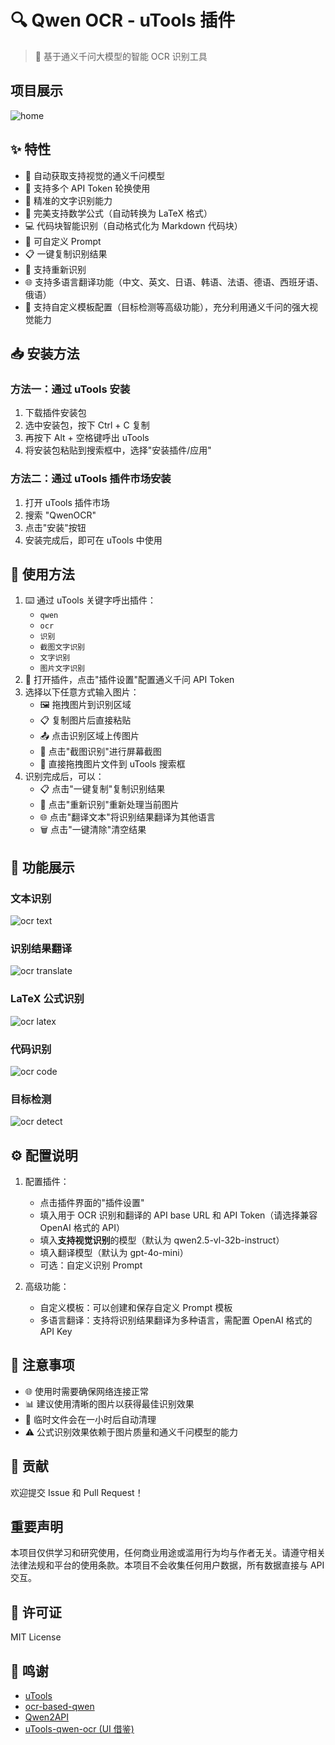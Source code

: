 # 🔍 Qwen OCR - uTools 插件

> 🤖 基于通义千问大模型的智能 OCR 识别工具

## 项目展示
![home](images/homepage.png)

## ✨ 特性

- 🧠 自动获取支持视觉的通义千问模型
- 🔄 支持多个 API Token 轮换使用
- 🎯 精准的文字识别能力
- 📐 完美支持数学公式（自动转换为 LaTeX 格式）
- 💻 代码块智能识别（自动格式化为 Markdown 代码块）
- 📝 可自定义 Prompt
- 📋 一键复制识别结果
- 🔄 支持重新识别
- 🌐 支持多语言翻译功能（中文、英文、日语、韩语、法语、德语、西班牙语、俄语）
- 📜 支持自定义模板配置（目标检测等高级功能），充分利用通义千问的强大视觉能力

## 📥 安装方法
### 方法一：通过 uTools 安装
1. 下载插件安装包
2. 选中安装包，按下 Ctrl + C 复制
3. 再按下 Alt + 空格键呼出 uTools
4. 将安装包粘贴到搜索框中，选择"安装插件/应用"

### 方法二：通过 uTools 插件市场安装
1. 打开 uTools 插件市场
2. 搜索 "QwenOCR"
3. 点击"安装"按钮
4. 安装完成后，即可在 uTools 中使用

## 🚀 使用方法

1. ⌨️ 通过 uTools 关键字呼出插件：
   - `qwen`
   - `ocr`
   - `识别`
   - `截图文字识别`
   - `文字识别`
   - `图片文字识别`
2. 🔑 打开插件，点击"插件设置"配置通义千问 API Token
3. 选择以下任意方式输入图片：
   - 🖼️ 拖拽图片到识别区域
   - 📋 复制图片后直接粘贴
   - 📤 点击识别区域上传图片
   - 📸 点击"截图识别"进行屏幕截图
   - 📂 直接拖拽图片文件到 uTools 搜索框
4. 识别完成后，可以：
   - 📋 点击"一键复制"复制识别结果
   - 🔄 点击"重新识别"重新处理当前图片
   - 🌐 点击"翻译文本"将识别结果翻译为其他语言
   - 🗑️ 点击"一键清除"清空结果

## 🎨 功能展示

### 文本识别
![ocr text](images/ocr_text.png)

### 识别结果翻译
![ocr translate](images/trans.png)

### LaTeX 公式识别
![ocr latex](images/ocr_latex.png)

### 代码识别
![ocr code](images/ocr_code.png)

### 目标检测
![ocr detect](images/detect.png)

## ⚙️ 配置说明

1. 配置插件：
   - 点击插件界面的"插件设置"
   - 填入用于 OCR 识别和翻译的 API base URL 和 API Token（请选择兼容 OpenAI 格式的 API）
   - 填入**支持视觉识别**的模型（默认为 qwen2.5-vl-32b-instruct）
   - 填入翻译模型（默认为 gpt-4o-mini）
   - 可选：自定义识别 Prompt

2. 高级功能：
   - 自定义模板：可以创建和保存自定义 Prompt 模板
   - 多语言翻译：支持将识别结果翻译为多种语言，需配置 OpenAI 格式的 API Key

## 📝 注意事项

- 🌐 使用时需要确保网络连接正常
- 📊 建议使用清晰的图片以获得最佳识别效果
- 🔄 临时文件会在一小时后自动清理
- ⚠️ 公式识别效果依赖于图片质量和通义千问模型的能力

## 🤝 贡献

欢迎提交 Issue 和 Pull Request！

## 重要声明

本项目仅供学习和研究使用，任何商业用途或滥用行为均与作者无关。请遵守相关法律法规和平台的使用条款。本项目不会收集任何用户数据，所有数据直接与 API 交互。

## 📄 许可证

MIT License

## 🙏 鸣谢

- [uTools](https://u.tools)
- [ocr-based-qwen](https://github.com/Cunninger/ocr-based-qwen)
- [Qwen2API](https://github.com/Rfym21/Qwen2API)
- [uTools-qwen-ocr (UI 借鉴)](https://github.com/lol3721987/utools-qwen-ocr)